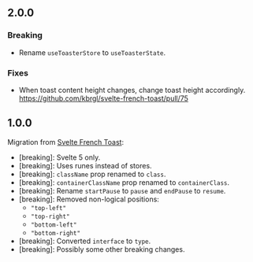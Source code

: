 ## 2.0.0

### Breaking

- Rename `useToasterStore` to `useToasterState`.

### Fixes

- When toast content height changes, change toast height accordingly. https://github.com/kbrgl/svelte-french-toast/pull/75

## 1.0.0

Migration from [Svelte French Toast](https://github.com/kbrgl/svelte-french-toast):

- [breaking]: Svelte 5 only.
- [breaking]: Uses runes instead of stores.
- [breaking]: `className` prop renamed to `class`.
- [breaking]: `containerClassName` prop renamed to `containerClass`.
- [breaking]: Rename `startPause` to `pause` and `endPause` to `resume`.
- [breaking]: Removed non-logical positions:
    - `"top-left"`
    - `"top-right"`
    - `"bottom-left"`
    - `"bottom-right"`
- [breaking]: Converted `interface` to `type`.
- [breaking]: Possibly some other breaking changes.
